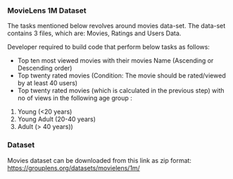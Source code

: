 ### MovieLens 1M Dataset
The tasks mentioned below revolves around movies data-set. The data-set contains 3 files, which are: Movies, Ratings and Users Data.

Developer required to build code that perform below tasks as follows:
-	Top ten most viewed movies with their movies Name (Ascending or Descending order) 
-	Top twenty rated movies (Condition: The movie should be rated/viewed by at least 40 users) 
-	Top twenty rated movies (which is calculated in the previous step) with no of views in the following age group :
  1. Young (<20 years)
  2. Young Adult (20-40 years)
  3. Adult (> 40 years))

### Dataset
Movies dataset can be downloaded from this link as zip format: https://grouplens.org/datasets/movielens/1m/
